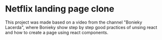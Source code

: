 # Netflix landing page clone

This project was made based on a video from the channel "Bonieky Lacerda", where Bonieky show step by step good practices of unsing react and how to create a page using react components.
